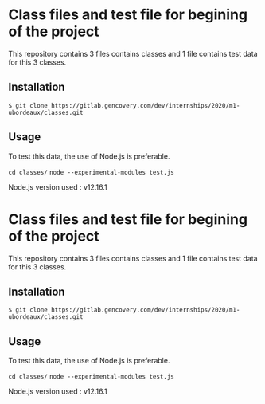 # Class files and test file for begining of the project
This repository contains 3 files contains classes and 1 file contains test data for this 3 classes.

## Installation

`$ git clone https://gitlab.gencovery.com/dev/internships/2020/m1-ubordeaux/classes.git`


## Usage
To test this data, the use of Node.js is preferable.

`cd classes/`
`node --experimental-modules test.js`

Node.js version used : v12.16.1
# Class files and test file for begining of the project
This repository contains 3 files contains classes and 1 file contains test data for this 3 classes.

## Installation

`$ git clone https://gitlab.gencovery.com/dev/internships/2020/m1-ubordeaux/classes.git`


## Usage
To test this data, the use of Node.js is preferable.

`cd classes/`
`node --experimental-modules test.js`

Node.js version used : v12.16.1
